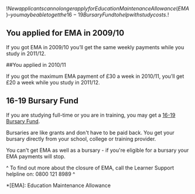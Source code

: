 $!New applicants can no longer apply for Education Maintenance Allowance (EMA)  – you may be able to get the 16-19 Bursary Fund to help with study costs.$!

## You applied for EMA in 2009/10

If you got EMA in 2009/10 you’ll get the same weekly payments while you study in 2011/12.

##You applied in 2010/11

If you got the maximum EMA payment of £30 a week in 2010/11, you’ll get £20 a week while you study in 2011/12.

## 16-19 Bursary Fund

If you are studying full-time or you are in training, you may get a [16-19 Bursary Fund](/1619-bursary-fund "16-19 Bursary Fund").

Bursaries are like grants and don't have to be paid back. You get your bursary directly from your school, college or training provider. 

You can't get EMA as well as a bursary - if you're eligible for a bursary your EMA payments will stop.

^ To find out more about the closure of EMA, call the Learner Support helpline on: 0800 121 8989 ^

*[EMA]: Education Maintenance Allowance
